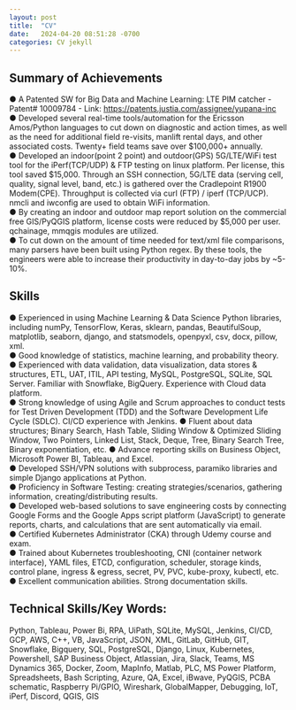 ```yaml
---
layout: post
title:  "CV"
date:   2024-04-20 08:51:28 -0700
categories: CV jekyll
---
```


## Summary of Achievements

● A Patented SW for Big Data and Machine Learning: LTE PIM catcher - Patent# 10009784 - Link: https://patents.justia.com/assignee/yupana-inc  
● Developed several real-time tools/automation for the Ericsson Amos/Python languages to cut down on diagnostic and action times, as well as the need for additional field re-visits, manlift rental days, and other associated costs. Twenty+ field teams save over $100,000+ annually.  
● Developed an indoor(point 2 point) and outdoor(GPS) 5G/LTE/WiFi test tool for the iPerf(TCP/UDP) & FTP testing on linux platform. Per license, this tool saved $15,000. Through an SSH connection, 5G/LTE data (serving cell, quality, signal level, band, etc.) is gathered over the Cradlepoint R1900 Modem(CPE). Throughput is collected via curl (FTP) / iperf (TCP/UCP). nmcli and iwconfig are used to obtain WiFi information.  
● By creating an indoor and outdoor map report solution on the commercial free GIS/PyQGIS platform, license costs were reduced by $5,000 per user. qchainage, mmqgis modules are utilized.  
● To cut down on the amount of time needed for text/xml file comparisons, many parsers have been built using Python regex. By these tools, the engineers were able to increase their productivity in day-to-day jobs by ~5-10%.  

## Skills

● Experienced in using Machine Learning & Data Science Python libraries, including numPy, TensorFlow, Keras, sklearn, pandas, BeautifulSoup, matplotlib, seaborn, django, and statsmodels, openpyxl, csv, docx, pillow, xml.  
● Good knowledge of statistics, machine learning, and probability theory.  
● Experienced with data validation, data visualization, data stores & structures, ETL, UAT, ITIL, API testing, MySQL, PostgreSQL, SQLite, SQL Server. Familiar with Snowflake, BigQuery. Experience with Cloud data platform.  
● Strong knowledge of using Agile and Scrum approaches to conduct tests for Test Driven Development (TDD) and the Software Development Life Cycle (SDLC). CI/CD experience with Jenkins.
● Fluent about data structures; Binary Search, Hash Table, Sliding Window & Optimized Sliding Window, Two Pointers, Linked List, Stack, Deque, Tree, Binary Search Tree, Binary exponentiation, etc.
● Advance reporting skills on Business Object, Microsoft Power BI, Tableau, and Excel.  
● Developed SSH/VPN solutions with subprocess, paramiko libraries and simple Django applications at Python.  
● Proficiency in Software Testing: creating strategies/scenarios, gathering information, creating/distributing results.  
● Developed web-based solutions to save engineering costs by connecting Google Forms and the Google Apps script platform (JavaScript) to generate reports, charts, and calculations that are sent automatically via email.  
● Certified Kubernetes Administrator (CKA) through Udemy course and exam.  
● Trained about Kubernetes troubleshooting, CNI (container network interface), YAML files, ETCD, configuration, scheduler, storage kinds, control plane, ingress & egress, secret, PV, PVC, kube-proxy, kubectl, etc.  
● Excellent communication abilities. Strong documentation skills.  

## Technical Skills/Key Words:
Python, Tableau, Power Bi, RPA, UiPath, SQLite, MySQL, Jenkins, CI/CD, GCP, AWS, C++, VB, JavaScript, JSON, XML, GitLab, GitHub, GIT, Snowflake, Bigquery, SQL, PostgreSQL, Django, Linux, Kubernetes, Powershell, SAP Business Object, Atlassian, Jira, Slack, Teams, MS Dynamics 365, Docker, Zoom, MapInfo, Matlab, PLC, MS Power Platform, Spreadsheets, Bash Scripting, Azure, QA, Excel, iBwave, PyQGIS, PCBA schematic, Raspberry Pi/GPIO, Wireshark, GlobalMapper, Debugging, IoT, iPerf, Discord, QGIS, GIS
